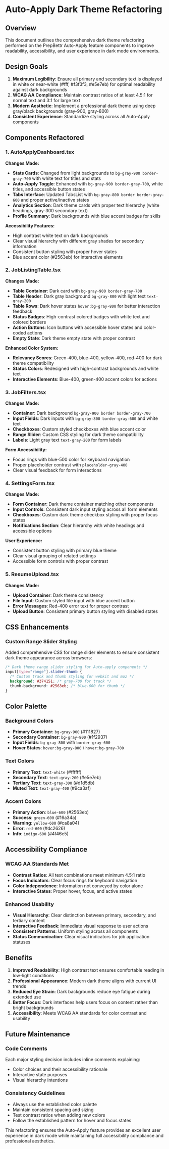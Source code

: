 # Auto-Apply Dark Theme Refactoring

## Overview

This document outlines the comprehensive dark theme refactoring performed on the PrepBettr Auto-Apply feature components to improve readability, accessibility, and user experience in dark mode environments.

## Design Goals

1. **Maximum Legibility**: Ensure all primary and secondary text is displayed in white or near-white (#fff, #f3f3f3, #e5e7eb) for optimal readability against dark backgrounds
2. **WCAG AA Compliance**: Maintain contrast ratios of at least 4.5:1 for normal text and 3:1 for large text
3. **Modern Aesthetic**: Implement a professional dark theme using deep gray/black backgrounds (gray-900, gray-800)
4. **Consistent Experience**: Standardize styling across all Auto-Apply components

## Components Refactored

### 1. AutoApplyDashboard.tsx

**Changes Made:**
- **Stats Cards**: Changed from light backgrounds to `bg-gray-900 border-gray-700` with white text for titles and stats
- **Auto-Apply Toggle**: Enhanced with `bg-gray-900 border-gray-700`, white titles, and accessible button states
- **Tabs Interface**: Updated TabsList with `bg-gray-800 border border-gray-600` and proper active/inactive states
- **Analytics Section**: Dark theme cards with proper text hierarchy (white headings, gray-300 secondary text)
- **Profile Summary**: Dark backgrounds with blue accent badges for skills

**Accessibility Features:**
- High contrast white text on dark backgrounds
- Clear visual hierarchy with different gray shades for secondary information
- Consistent button styling with proper hover states
- Blue accent color (#2563eb) for interactive elements

### 2. JobListingTable.tsx

**Changes Made:**
- **Table Container**: Dark card with `bg-gray-900 border-gray-700`
- **Table Header**: Dark gray background `bg-gray-800` with light text `text-gray-200`
- **Table Rows**: Dark hover states `hover:bg-gray-800` for better interaction feedback
- **Status Badges**: High-contrast colored badges with white text and colored borders
- **Action Buttons**: Icon buttons with accessible hover states and color-coded actions
- **Empty State**: Dark theme empty state with proper contrast

**Enhanced Color System:**
- **Relevancy Scores**: Green-400, blue-400, yellow-400, red-400 for dark theme compatibility
- **Status Colors**: Redesigned with high-contrast backgrounds and white text
- **Interactive Elements**: Blue-400, green-400 accent colors for actions

### 3. JobFilters.tsx

**Changes Made:**
- **Container**: Dark background `bg-gray-900 border border-gray-700`
- **Input Fields**: Dark inputs with `bg-gray-800 border-gray-600` and white text
- **Checkboxes**: Custom styled checkboxes with blue accent color
- **Range Slider**: Custom CSS styling for dark theme compatibility
- **Labels**: Light gray text `text-gray-200` for form labels

**Form Accessibility:**
- Focus rings with blue-500 color for keyboard navigation
- Proper placeholder contrast with `placeholder-gray-400`
- Clear visual feedback for form interactions

### 4. SettingsForm.tsx

**Changes Made:**
- **Form Container**: Dark theme container matching other components
- **Input Controls**: Consistent dark input styling across all form elements
- **Checkboxes**: Custom dark theme checkbox styling with proper focus states
- **Notifications Section**: Clear hierarchy with white headings and accessible options

**User Experience:**
- Consistent button styling with primary blue theme
- Clear visual grouping of related settings
- Accessible form controls with proper contrast

### 5. ResumeUpload.tsx

**Changes Made:**
- **Upload Container**: Dark theme consistency
- **File Input**: Custom styled file input with blue accent button
- **Error Messages**: Red-400 error text for proper contrast
- **Upload Button**: Consistent primary button styling with disabled states

## CSS Enhancements

### Custom Range Slider Styling
Added comprehensive CSS for range slider elements to ensure consistent dark theme appearance across browsers:

```css
/* Dark theme range slider styling for Auto-apply components */
input[type="range"].slider-thumb {
  /* Custom track and thumb styling for webkit and moz */
  background: #374151; /* gray-700 for track */
  thumb-background: #2563eb; /* blue-600 for thumb */
}
```

## Color Palette

### Background Colors
- **Primary Container**: `bg-gray-900` (#111827)
- **Secondary Container**: `bg-gray-800` (#1f2937)
- **Input Fields**: `bg-gray-800` with `border-gray-600`
- **Hover States**: `hover:bg-gray-800` / `hover:bg-gray-700`

### Text Colors
- **Primary Text**: `text-white` (#ffffff)
- **Secondary Text**: `text-gray-200` (#e5e7eb)
- **Tertiary Text**: `text-gray-300` (#d1d5db)
- **Muted Text**: `text-gray-400` (#9ca3af)

### Accent Colors
- **Primary Action**: `blue-600` (#2563eb)
- **Success**: `green-600` (#16a34a)
- **Warning**: `yellow-600` (#ca8a04)
- **Error**: `red-600` (#dc2626)
- **Info**: `indigo-600` (#4f46e5)

## Accessibility Compliance

### WCAG AA Standards Met
- **Contrast Ratios**: All text combinations meet minimum 4.5:1 ratio
- **Focus Indicators**: Clear focus rings for keyboard navigation
- **Color Independence**: Information not conveyed by color alone
- **Interactive States**: Proper hover, focus, and active states

### Enhanced Usability
- **Visual Hierarchy**: Clear distinction between primary, secondary, and tertiary content
- **Interactive Feedback**: Immediate visual response to user actions
- **Consistent Patterns**: Uniform styling across all components
- **Status Communication**: Clear visual indicators for job application statuses

## Benefits

1. **Improved Readability**: High contrast text ensures comfortable reading in low-light conditions
2. **Professional Appearance**: Modern dark theme aligns with current UI trends
3. **Reduced Eye Strain**: Dark backgrounds reduce eye fatigue during extended use
4. **Better Focus**: Dark interfaces help users focus on content rather than bright backgrounds
5. **Accessibility**: Meets WCAG AA standards for color contrast and usability

## Future Maintenance

### Code Comments
Each major styling decision includes inline comments explaining:
- Color choices and their accessibility rationale
- Interactive state purposes
- Visual hierarchy intentions

### Consistency Guidelines
- Always use the established color palette
- Maintain consistent spacing and sizing
- Test contrast ratios when adding new colors
- Follow the established pattern for hover and focus states

This refactoring ensures the Auto-Apply feature provides an excellent user experience in dark mode while maintaining full accessibility compliance and professional aesthetics.
